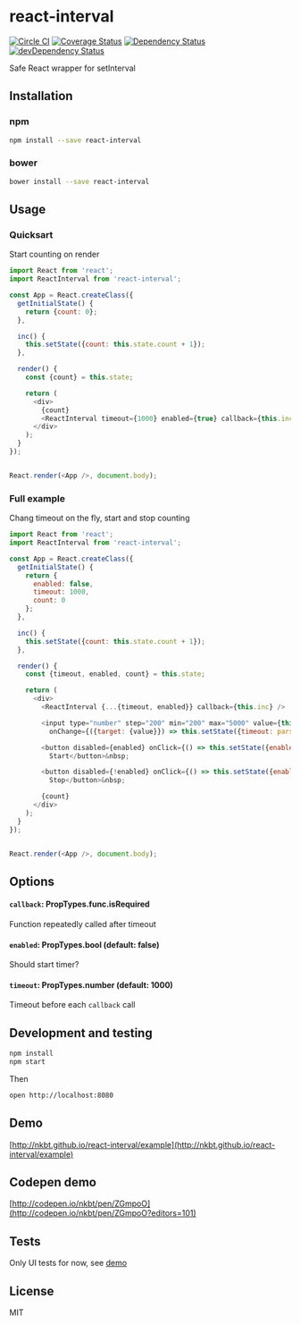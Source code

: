 # react-interval

[![Circle CI](https://circleci.com/gh/nkbt/react-interval.svg?style=svg)](https://circleci.com/gh/nkbt/react-interval)
[![Coverage Status](https://coveralls.io/repos/nkbt/react-interval/badge.svg?branch=master)](https://coveralls.io/r/nkbt/react-interval?branch=master)
[![Dependency Status](https://david-dm.org/nkbt/react-interval.svg)](https://david-dm.org/nkbt/react-interval)
[![devDependency Status](https://david-dm.org/nkbt/react-interval/dev-status.svg)](https://david-dm.org/nkbt/react-interval#info=devDependencies)

Safe React wrapper for setInterval 


## Installation

### npm

```sh
npm install --save react-interval
```

### bower

```sh
bower install --save react-interval
```

## Usage

### Quicksart
Start counting on render

```js
import React from 'react';
import ReactInterval from 'react-interval';

const App = React.createClass({
  getInitialState() {
    return {count: 0};
  },

  inc() {
    this.setState({count: this.state.count + 1});
  },

  render() {
    const {count} = this.state;

    return (
      <div>
        {count}
        <ReactInterval timeout={1000} enabled={true} callback={this.inc} />
      </div>
    );
  }
});


React.render(<App />, document.body);
```

### Full example
Chang timeout on the fly, start and stop counting

```js
import React from 'react';
import ReactInterval from 'react-interval';

const App = React.createClass({
  getInitialState() {
    return {
      enabled: false,
      timeout: 1000,
      count: 0
    };
  },

  inc() {
    this.setState({count: this.state.count + 1});
  },

  render() {
    const {timeout, enabled, count} = this.state;

    return (
      <div>
        <ReactInterval {...{timeout, enabled}} callback={this.inc} />

        <input type="number" step="200" min="200" max="5000" value={this.state.timeout}
          onChange={({target: {value}}) => this.setState({timeout: parseInt(value, 10)})} />&nbsp;

        <button disabled={enabled} onClick={() => this.setState({enabled: true})}>
          Start</button>&nbsp;

        <button disabled={!enabled} onClick={() => this.setState({enabled: false})}>
          Stop</button>&nbsp;

        {count}
      </div>
    );
  }
});


React.render(<App />, document.body);
```

## Options


#### `callback`: PropTypes.func.isRequired

Function repeatedly called after timeout


#### `enabled`: PropTypes.bool (default: false)

Should start timer?


#### `timeout`: PropTypes.number (default: 1000)

Timeout before each `callback` call


## Development and testing

```bash
npm install
npm start
```

Then 

```bash
open http://localhost:8080
```

## Demo

[http://nkbt.github.io/react-interval/example](http://nkbt.github.io/react-interval/example)



## Codepen demo

[http://codepen.io/nkbt/pen/ZGmpoO](http://codepen.io/nkbt/pen/ZGmpoO?editors=101)


## Tests

Only UI tests for now, see [demo](http://nkbt.github.io/react-interval/example)


## License

MIT
